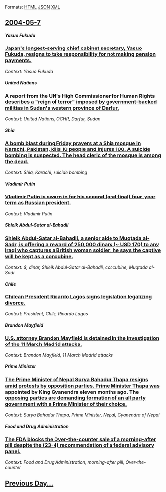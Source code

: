 
Formats: [HTML](2004/05/7/index.html)  [JSON](2004/05/7/index.json)  [XML](2004/05/7/index.xml)  

## [2004-05-7](/news/2004/05/7/index.md)

##### Yasuo Fukuda
### [ Japan's longest-serving chief cabinet secretary, Yasuo Fukuda, resigns to take responsibility for not making pension payments. ](/news/2004/05/7/japan-s-longest-serving-chief-cabinet-secretary-yasuo-fukuda-resigns-to-take-responsibility-for-not-making-pension-payments.md)
_Context: Yasuo Fukuda_

##### United Nations
### [ A report from the UN's High Commissioner for Human Rights describes a "reign of terror" imposed by government-backed militias in Sudan's western province of Darfur. ](/news/2004/05/7/a-report-from-the-un-s-high-commissioner-for-human-rights-describes-a-reign-of-terror-imposed-by-government-backed-militias-in-sudan-s-we.md)
_Context: United Nations, OCHR, Darfur, Sudan_

##### Shia
### [ A bomb blast during Friday prayers at a Shia mosque in Karachi, Pakistan, kills 10 people and injures 100. A suicide bombing is suspected. The head cleric of the mosque is among the dead. ](/news/2004/05/7/a-bomb-blast-during-friday-prayers-at-a-shia-mosque-in-karachi-pakistan-kills-10-people-and-injures-100-a-suicide-bombing-is-suspected.md)
_Context: Shia, Karachi, suicide bombing_

##### Vladimir Putin
### [ Vladimir Putin is sworn in for his second (and final) four-year term as Russian president. ](/news/2004/05/7/vladimir-putin-is-sworn-in-for-his-second-and-final-four-year-term-as-russian-president.md)
_Context: Vladimir Putin_

##### Shieik Abdul-Satar al-Bahadli
### [ Shieik Abdul-Satar al-Bahadli, a senior aide to Muqtada al-Sadr, is offering a reward of 250,000 dinars (~&nbsp;USD 170) to any Iraqi who captures a British woman soldier; he says the captive will be kept as a concubine. ](/news/2004/05/7/shieik-abdul-satar-al-bahadli-a-senior-aide-to-muqtada-al-sadr-is-offering-a-reward-of-250-000-dinars-nbsp-usd-170-to-any-iraqi-who-c.md)
_Context: $, dinar, Shieik Abdul-Satar al-Bahadli, concubine, Muqtada al-Sadr_

##### Chile
### [ Chilean President Ricardo Lagos signs legislation legalizing divorce. ](/news/2004/05/7/chilean-president-ricardo-lagos-signs-legislation-legalizing-divorce.md)
_Context: President, Chile, Ricardo Lagos_

##### Brandon Mayfield
### [ U.S. attorney Brandon Mayfield is detained in the investigation of the 11 March Madrid attacks. ](/news/2004/05/7/u-s-attorney-brandon-mayfield-is-detained-in-the-investigation-of-the-11-march-madrid-attacks.md)
_Context: Brandon Mayfield, 11 March Madrid attacks_

##### Prime Minister
### [ The Prime Minister of Nepal Surya Bahadur Thapa resigns amid protests by opposition parties. Prime Minister Thapa was appointed by King Gyanendra eleven months ago. The opposing parties are demanding formation of an all party government with a Prime Minister of their choice. ](/news/2004/05/7/the-prime-minister-of-nepal-surya-bahadur-thapa-resigns-amid-protests-by-opposition-parties-prime-minister-thapa-was-appointed-by-king-gya.md)
_Context: Surya Bahadur Thapa, Prime Minister, Nepal, Gyanendra of Nepal_

##### Food and Drug Administration
### [ The FDA blocks the Over-the-counter sale of a morning-after pill despite the (23-4) recommendation of a federal advisory panel. ](/news/2004/05/7/the-fda-blocks-the-over-the-counter-sale-of-a-morning-after-pill-despite-the-23a4-recommendation-of-a-federal-advisory-panel.md)
_Context: Food and Drug Administration, morning-after pill, Over-the-counter_

## [Previous Day...](/news/2004/05/6/index.md)

